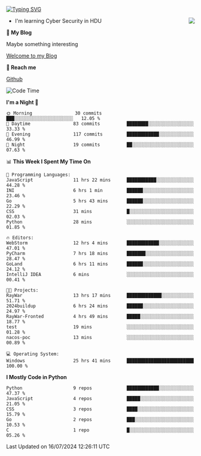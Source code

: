 [![Typing SVG](https://readme-typing-svg.herokuapp.com?font=Fira+Code&pause=1000&random=false&width=450&height=60&lines=Hello+%F0%9F%91%8B%F0%9F%8F%BB;I'm+JBNRZ)](https://git.io/typing-svg)

<a href="#">
  <img align="right" src="https://github-readme-stats.vercel.app/api?username=JBNRZ&show_icons=true&bg_color=15,f2f7fd,E0EAFC" />
</a>

- I'm learning Cyber Security in HDU

 **🌱 My Blog**

Maybe something interesting

[Welcome to my Blog](https://jbnrz.com.cn/)

 **💬 Reach me** 

[Github](https://github.com/JBNRZ)


<!--START_SECTION:waka-->
![Code Time](http://img.shields.io/badge/Code%20Time-600%20hrs-blue)

**I'm a Night 🦉** 

```text
🌞 Morning                30 commits          ███░░░░░░░░░░░░░░░░░░░░░░   12.05 % 
🌆 Daytime                83 commits          ████████░░░░░░░░░░░░░░░░░   33.33 % 
🌃 Evening                117 commits         ████████████░░░░░░░░░░░░░   46.99 % 
🌙 Night                  19 commits          ██░░░░░░░░░░░░░░░░░░░░░░░   07.63 % 
```


📊 **This Week I Spent My Time On** 

```text
💬 Programming Languages: 
JavaScript               11 hrs 22 mins      ███████████░░░░░░░░░░░░░░   44.28 % 
INI                      6 hrs 1 min         ██████░░░░░░░░░░░░░░░░░░░   23.46 % 
Go                       5 hrs 43 mins       ██████░░░░░░░░░░░░░░░░░░░   22.29 % 
CSS                      31 mins             █░░░░░░░░░░░░░░░░░░░░░░░░   02.03 % 
Python                   28 mins             ░░░░░░░░░░░░░░░░░░░░░░░░░   01.85 % 

🔥 Editors: 
WebStorm                 12 hrs 4 mins       ████████████░░░░░░░░░░░░░   47.01 % 
PyCharm                  7 hrs 18 mins       ███████░░░░░░░░░░░░░░░░░░   28.47 % 
GoLand                   6 hrs 11 mins       ██████░░░░░░░░░░░░░░░░░░░   24.12 % 
IntelliJ IDEA            6 mins              ░░░░░░░░░░░░░░░░░░░░░░░░░   00.41 % 

🐱‍💻 Projects: 
RayWar                   13 hrs 17 mins      █████████████░░░░░░░░░░░░   51.71 % 
2024buildup              6 hrs 24 mins       ██████░░░░░░░░░░░░░░░░░░░   24.97 % 
RayWar-Fronted           4 hrs 49 mins       █████░░░░░░░░░░░░░░░░░░░░   18.77 % 
test                     19 mins             ░░░░░░░░░░░░░░░░░░░░░░░░░   01.28 % 
nacos-poc                13 mins             ░░░░░░░░░░░░░░░░░░░░░░░░░   00.89 % 

💻 Operating System: 
Windows                  25 hrs 41 mins      █████████████████████████   100.00 % 
```

**I Mostly Code in Python** 

```text
Python                   9 repos             ████████████░░░░░░░░░░░░░   47.37 % 
JavaScript               4 repos             █████░░░░░░░░░░░░░░░░░░░░   21.05 % 
CSS                      3 repos             ████░░░░░░░░░░░░░░░░░░░░░   15.79 % 
Go                       2 repos             ███░░░░░░░░░░░░░░░░░░░░░░   10.53 % 
C                        1 repo              █░░░░░░░░░░░░░░░░░░░░░░░░   05.26 % 
```




 Last Updated on 16/07/2024 12:26:11 UTC
<!--END_SECTION:waka-->
